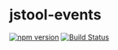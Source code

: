 jstool-events
=============

[![npm version](https://badge.fury.io/js/jstool-events.svg)](http://badge.fury.io/js/jstool-events) [![Build Status](https://travis-ci.org/jstools/events.js.svg?branch=master)](https://travis-ci.org/jstools/events.js) 
